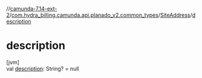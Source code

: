 //[camunda-7.14-ext-2](../../../index.md)/[com.hydra_billing.camunda.api.planado_v2.common_types](../index.md)/[SiteAddress](index.md)/[description](description.md)

# description

[jvm]\
val [description](description.md): String? = null
